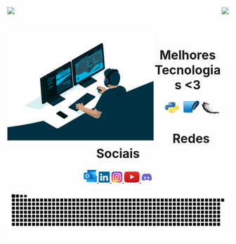 <div>
  
  <img  height="170em" src="https://github-readme-stats.vercel.app/api?username=LucaPaiva21&show_icons=true&theme=radical&include_all_commits=true&count_private=true"/>
  <img align="right" height="170em" src="https://github-readme-stats.vercel.app/api/top-langs/?username=LucaPaiva21&layout=compact&langs_count=16&theme=radical"/>
</div>
<br>

<div  align="center"> 
  <div style="display: inline_block"><br>
    <img align="left" height="250" alt="coding-time" src="code.gif">
    <h1 align="center">Melhores Tecnologias <3</h1>
    <img align="center" height="30" width="40" alt="js-icon"  src="https://raw.githubusercontent.com/devicons/devicon/master/icons/python/python-original.svg">
    <img align="center" height="30" width="40" alt="python-icon" 
      src="https://raw.githubusercontent.com/devicons/devicon/master/icons/sqlite/sqlite-original.svg">
    <img align="center" height="30" width="40" alt="sqlite-icon"
      src="flask.svg">
   </div>
    
  
  <h1 align="center">Redes Sociais</h1>
    <a href = "mailto: work.lucapaiva@hotmail.com">
      <img width="30" src="outlook.svg">
    </a>
    <a href = "https://www.linkedin.com/in/leandro-luca-55b950284/">
      <img width="25" src="linkedin.svg">
    </a>
    <a href = "https://www.instagram.com/lucapaivamarkenting/">
      <img width="25" src="instagram.png">
    </a>
    <a href = "https://www.youtube.com/@MundoDoShen">
      <img width="35" src="youtube.svg">
    </a>
    <a href = "https://discord.gg/zYwHy9Pq">
      <img width="25" src="discord.svg">
</div>

  
![Snake animation](https://github.com/LucaPaiva21/LucaPaiva21/blob/output/github-contribution-grid-snake.svg)
